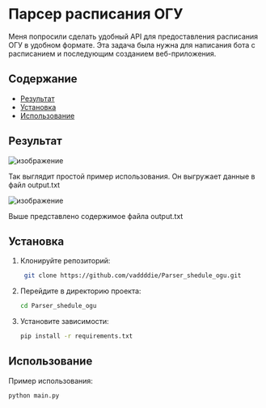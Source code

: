 # Парсер расписания ОГУ

Меня попросили сделать удобный API для предоставления расписания ОГУ в удобном формате. Эта задача была нужна для написания бота с расписанием и последующим созданием веб-приложения.

## Содержание

- [Результат](#результат)
- [Установка](#установка)
- [Использование](#использование)

## Результат

![изображение](https://github.com/user-attachments/assets/b7472d1e-df79-4e21-a971-6e30aea23411)

Так выглядит простой пример использования. Он выгружает данные в файл output.txt

![изображение](https://github.com/user-attachments/assets/b36b3618-78fa-4dcf-9bc1-403c49810015)

Выше представлено содержимое файла output.txt

## Установка

1. Клонируйте репозиторий:
   ```bash
    git clone https://github.com/vaddddie/Parser_shedule_ogu.git
    ```
2. Перейдите в директорию проекта:
    ```bash
    cd Parser_shedule_ogu
    ```
3. Установите зависимости:
    ```bash
    pip install -r requirements.txt
    ```

## Использование

Пример использования:
   ```bash
   python main.py
   ```

